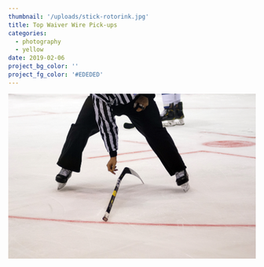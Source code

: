 ```yaml
---
thumbnail: '/uploads/stick-rotorink.jpg'
title: Top Waiver Wire Pick-ups
categories:
  - photography
  - yellow
date: 2019-02-06
project_bg_color: ''
project_fg_color: '#EDEDED'
---
```


![](/uploads/stick-rotorink.jpg)
